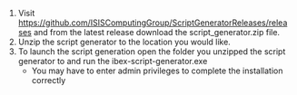 1. Visit https://github.com/ISISComputingGroup/ScriptGeneratorReleases/releases and from the latest release download the script_generator.zip file.
1. Unzip the script generator to the location you would like.
1. To launch the script generation open the folder you unzipped the script generator to and run the ibex-script-generator.exe
    * You may have to enter admin privileges to complete the installation correctly
